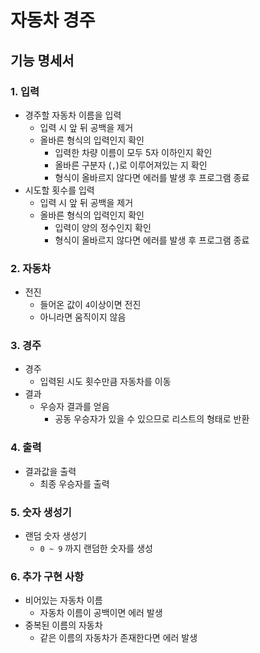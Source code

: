 # 자동차 경주

## 기능 명세서

### 1. 입력

- 경주할 자동차 이름을 입력
    - 입력 시 앞 뒤 공백을 제거
    - 올바른 형식의 입력인지 확인
        - 입력한 차량 이름이 모두 5자 이하인지 확인
        - 올바른 구분자 (`,`)로 이루어져있는 지 확인
        - 형식이 올바르지 않다면 에러를 발생 후 프로그램 종료
- 시도할 횟수를 입력
    - 입력 시 앞 뒤 공백을 제거
    - 올바른 형식의 입력인지 확인
        - 입력이 양의 정수인지 확인
        - 형식이 올바르지 않다면 에러를 발생 후 프로그램 종료

### 2. 자동차

- 전진
    - 들어온 값이 `4`이상이면 전진
    - 아니라면 움직이지 않음

### 3. 경주

- 경주
    - 입력된 시도 횟수만큼 자동차를 이동
- 결과
    - 우승자 결과를 얻음
        - 공동 우승자가 있을 수 있으므로 리스트의 형태로 반환

### 4. 출력

- 결과값을 출력
    - 최종 우승자를 출력

### 5. 숫자 생성기

- 랜덤 숫자 생성기
    - ```0 ~ 9``` 까지 랜덤한 숫자를 생성

### 6. 추가 구현 사항

- 비어있는 자동차 이름
    - 자동차 이름이 공백이면 에러 발생
- 중복된 이름의 자동차
    - 같은 이름의 자동차가 존재한다면 에러 발생
